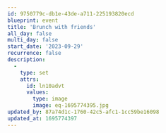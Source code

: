 ```yaml
---
id: 9750779c-db1e-43de-a711-225193820ecd
blueprint: event
title: 'Brunch with friends'
all_day: false
multi_day: false
start_date: '2023-09-29'
recurrence: false
description:
  -
    type: set
    attrs:
      id: ln10advt
      values:
        type: image
        image: eq-1695774395.jpg
updated_by: 87a74d1c-1760-42c5-afc1-1cc59be16098
updated_at: 1695774397
---
```

